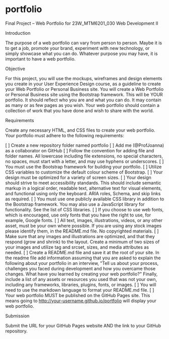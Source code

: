 # portfolio
Final Project – Web Portfolio for 23W_MTM6201_030 Web Development II

Introduction

The purpose of a web portfolio can vary from person to person. Maybe it is to get a job, promote your brand, experiment with new technology, or simply showcase what you can do. Whatever purpose you may have, it is important to have a web portfolio.

Objective

For this project, you will use the mockups, wireframes and design elements you create in your User Experience Design course, as a guideline to create your Web Portfolio or Personal Business site. You will create a Web Portfolio or Personal Business site using the Bootstrap framework. This will be YOUR portfolio. It should reflect who you are and what you can do. It may contain as many or as few pages as you wish. Your web portfolio should contain a collection of work that you have done and wish to share with the world.

Requirements

Create any necessary HTML, and CSS files to create your web portfolio. Your portfolio must adhere to the following requirements:

[ ] Create a new repository folder named portfolio
[ ] Add me (@ProfJoanna) as a collaborator on GitHub
[ ] Follow the convention for adding file and folder names. All lowercase including file extensions, no special characters, no spaces, must start with a letter, and may use hyphens or underscores.
[ ] You must use the Bootstrap framework for building your portfolio.
[ ] Utilize CSS variables to customize the default colour scheme of Bootstrap.
[ ] Your design must be optimized for a variety of screen sizes.
[ ] Your design should strive to meet accessibility standards. This should include semantic markup in a logical order, readable text, alternative text for visual elements, and functional using only the keyboard. ARIA roles, Schema, and skip links as required.
[ ] You must use one publicly available CSS library in addition to the Bootstrap framework. You may also use a JavaScript library for functionality. See the list of CSS libraries.
[ ] If you choose to use web fonts, which is encouraged, use only fonts that you have the right to use, for example, Google fonts.
[ ] All text, images, illustrations, videos, or any other asset, must be your own where possible. If you are using any stock images please identify them, in the README.md file. No copyrighted materials.
[ ] Make sure that any images and illustrations are optimized, and that they respond (grow and shrink) to the layout. Create a minimum of two sizes of your images and utilize <picture> tag and srcset, sizes, and media attributes as needed.
  [ ] Create a README.md file and save it at the root of your site. In the readme file add information assuming that you are asked to explain the following about your portfolio in an interview, "Tell us about your process, challenges you faced during development and how you overcame those changes. What have you learned by creating your web portfolio?" Finally, include a list of any assets or resources you used that was not your own, including any frameworks, libraries, plugins, fonts, or images. [ ] You will need to use the markdown language to format your README.md file.
[ ] Your web portfolio MUST be published on the GitHub Pages site. This means going to http://your-username.github.io/portfolio will display your web portfolio.

Submission
  
Submit the URL for your GitHub Pages website AND the link to your GitHub repository.
